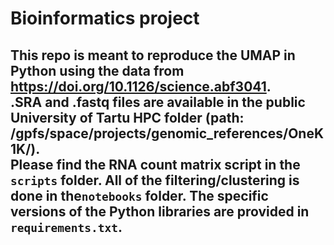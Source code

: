 # Bioinformatics project 


## This repo is meant to reproduce the UMAP in Python using the data from https://doi.org/10.1126/science.abf3041. <br> .SRA and .fastq files are available in the public University of Tartu HPC folder (path: /gpfs/space/projects/genomic_references/OneK1K/). <br> Please find the RNA count matrix script in the <code>scripts</code> folder. All of the filtering/clustering is done in the<code>notebooks</code> folder. The specific versions of the Python libraries are provided in <code>requirements.txt</code>.
